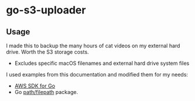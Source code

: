 # go-s3-uploader

## Usage

I made this to backup the many hours of cat videos on my external hard drive. Worth the S3 storage costs.

- Excludes specific macOS filenames and external hard drive system files

I used examples from this documentation and modified them for my needs:

- [AWS SDK for Go](https://aws.github.io/aws-sdk-go-v2/docs/sdk-utilities/s3/)
- Go [path/filepath](https://pkg.go.dev/path/filepath) package.
